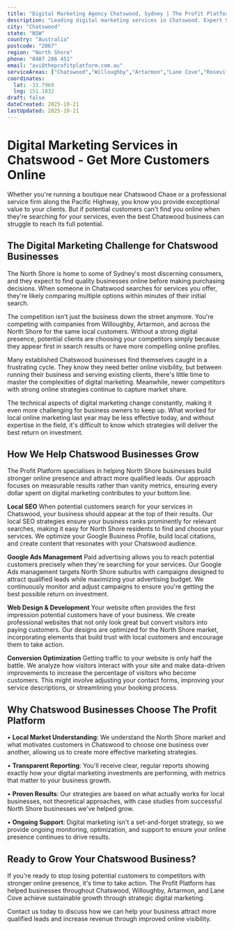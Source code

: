 ```yaml
---
title: "Digital Marketing Agency Chatswood, Sydney | The Profit Platform"
description: "Leading digital marketing services in Chatswood. Expert SEO, Google Ads & web design for North Shore businesses. Call 0487 286 451 for a free consultation."
city: "Chatswood"
state: "NSW"
country: "Australia"
postcode: "2067"
region: "North Shore"
phone: "0487 286 451"
email: "avi@theprofitplatform.com.au"
serviceAreas: ["Chatswood","Willoughby","Artarmon","Lane Cove","Roseville"]
coordinates:
  lat: -33.7969
  lng: 151.1832
draft: false
dateCreated: 2025-10-21
lastUpdated: 2025-10-21
---
```


# Digital Marketing Services in Chatswood - Get More Customers Online

Whether you're running a boutique near Chatswood Chase or a professional service firm along the Pacific Highway, you know you provide exceptional value to your clients. But if potential customers can't find you online when they're searching for your services, even the best Chatswood business can struggle to reach its full potential.

## The Digital Marketing Challenge for Chatswood Businesses

The North Shore is home to some of Sydney's most discerning consumers, and they expect to find quality businesses online before making purchasing decisions. When someone in Chatswood searches for services you offer, they're likely comparing multiple options within minutes of their initial search.

The competition isn't just the business down the street anymore. You're competing with companies from Willoughby, Artarmon, and across the North Shore for the same local customers. Without a strong digital presence, potential clients are choosing your competitors simply because they appear first in search results or have more compelling online profiles.

Many established Chatswood businesses find themselves caught in a frustrating cycle. They know they need better online visibility, but between running their business and serving existing clients, there's little time to master the complexities of digital marketing. Meanwhile, newer competitors with strong online strategies continue to capture market share.

The technical aspects of digital marketing change constantly, making it even more challenging for business owners to keep up. What worked for local online marketing last year may be less effective today, and without expertise in the field, it's difficult to know which strategies will deliver the best return on investment.

## How We Help Chatswood Businesses Grow

The Profit Platform specialises in helping North Shore businesses build stronger online presence and attract more qualified leads. Our approach focuses on measurable results rather than vanity metrics, ensuring every dollar spent on digital marketing contributes to your bottom line.

**Local SEO**
When potential customers search for your services in Chatswood, your business should appear at the top of their results. Our local SEO strategies ensure your business ranks prominently for relevant searches, making it easy for North Shore residents to find and choose your services. We optimize your Google Business Profile, build local citations, and create content that resonates with your Chatswood audience.

**Google Ads Management**
Paid advertising allows you to reach potential customers precisely when they're searching for your services. Our Google Ads management targets North Shore suburbs with campaigns designed to attract qualified leads while maximizing your advertising budget. We continuously monitor and adjust campaigns to ensure you're getting the best possible return on investment.

**Web Design & Development**
Your website often provides the first impression potential customers have of your business. We create professional websites that not only look great but convert visitors into paying customers. Our designs are optimized for the North Shore market, incorporating elements that build trust with local customers and encourage them to take action.

**Conversion Optimization**
Getting traffic to your website is only half the battle. We analyze how visitors interact with your site and make data-driven improvements to increase the percentage of visitors who become customers. This might involve adjusting your contact forms, improving your service descriptions, or streamlining your booking process.

## Why Chatswood Businesses Choose The Profit Platform

• **Local Market Understanding**: We understand the North Shore market and what motivates customers in Chatswood to choose one business over another, allowing us to create more effective marketing strategies.

• **Transparent Reporting**: You'll receive clear, regular reports showing exactly how your digital marketing investments are performing, with metrics that matter to your business growth.

• **Proven Results**: Our strategies are based on what actually works for local businesses, not theoretical approaches, with case studies from successful North Shore businesses we've helped grow.

• **Ongoing Support**: Digital marketing isn't a set-and-forget strategy, so we provide ongoing monitoring, optimization, and support to ensure your online presence continues to drive results.

## Ready to Grow Your Chatswood Business?

If you're ready to stop losing potential customers to competitors with stronger online presence, it's time to take action. The Profit Platform has helped businesses throughout Chatswood, Willoughby, Artarmon, and Lane Cove achieve sustainable growth through strategic digital marketing.

Contact us today to discuss how we can help your business attract more qualified leads and increase revenue through improved online visibility.